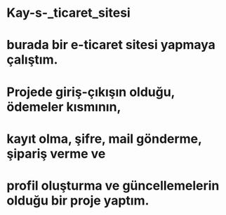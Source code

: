 # Kay-s-_ticaret_sitesi
# burada bir e-ticaret sitesi yapmaya çalıştım. 
# Projede giriş-çıkışın olduğu, ödemeler kısmının,
# kayıt olma, şifre, mail gönderme, şipariş verme ve
# profil oluşturma ve güncellemelerin olduğu bir proje yaptım.
